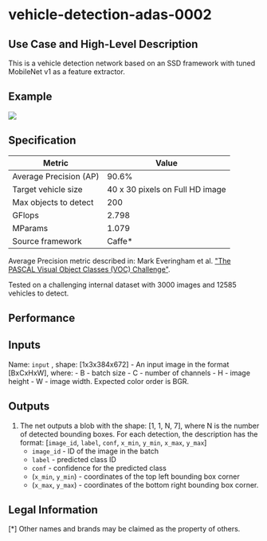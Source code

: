 # vehicle-detection-adas-0002

## Use Case and High-Level Description

This is a vehicle detection network based on an SSD framework with tuned MobileNet v1 as a feature extractor.

## Example

![](./vehicle-detection-adas-0002.png)

## Specification

| Metric                          | Value                                     |
|---------------------------------|-------------------------------------------|
| Average Precision (AP)          | 90.6%                                     |
| Target vehicle size             | 40 x 30 pixels on Full HD image           |
| Max objects to detect           | 200                                       |
| GFlops                          | 2.798                                     |
| MParams                         | 1.079                                     |
| Source framework                | Caffe*                                    |

Average Precision metric described in: Mark Everingham et al.
["The PASCAL Visual Object Classes (VOC) Challenge"](http://host.robots.ox.ac.uk/pascal/VOC/pubs/everingham10.pdf).

Tested on a challenging internal dataset with 3000 images and 12585 vehicles to detect.

## Performance

## Inputs

Name: `input` , shape: [1x3x384x672] - An input image in the format [BxCxHxW],
  where:
    - B - batch size
    - C - number of channels
    - H - image height
    - W - image width.
  Expected color order is BGR.

## Outputs

1. The net outputs a blob with the shape: [1, 1, N, 7], where N is the number of detected
   bounding boxes. For each detection, the description has the format:
   [`image_id`, `label`, `conf`, `x_min`, `y_min`, `x_max`, `y_max`]
    - `image_id` - ID of the image in the batch
    - `label` - predicted class ID
    - `conf` - confidence for the predicted class
    - (`x_min`, `y_min`) - coordinates of the top left bounding box corner
    - (`x_max`, `y_max`) - coordinates of the bottom right bounding box corner.

## Legal Information
[*] Other names and brands may be claimed as the property of others.
